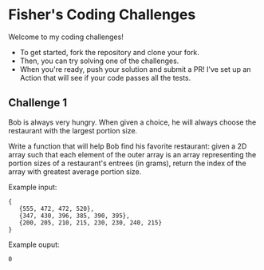 # Fisher's Coding Challenges

Welcome to my coding challenges!
- To get started, fork the repository and clone your fork.
- Then, you can try solving one of the challenges.
- When you're ready, push your solution and submit a PR!
I've set up an Action that will see if your code passes all the tests.

## Challenge 1
Bob is always very hungry.
When given a choice,
he will always choose the restaurant with the largest portion size.

Write a function that will help Bob find his favorite restaurant:
given a 2D array such that each element of the outer array is
an array representing the portion sizes of a restaurant's entrees (in grams),
return the index of the array with greatest average portion size.

Example input:
```
{
   {555, 472, 472, 520},
   {347, 430, 396, 385, 390, 395},
   {200, 205, 210, 215, 230, 230, 240, 215}
}
```

Example ouput:
```
0
```

